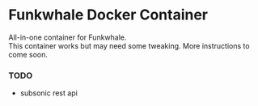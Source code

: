 # Funkwhale Docker Container

All-in-one container for Funkwhale.  
This container works but may need some tweaking.
More instructions to come soon.

### TODO
+ subsonic rest api
